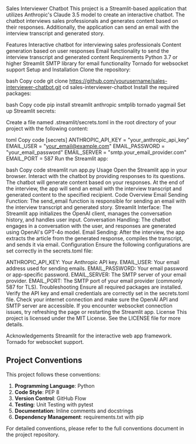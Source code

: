 Sales Interviewer Chatbot
This project is a Streamlit-based application that utilizes Anthropic's Claude 3.5 model to create an interactive chatbot. The chatbot interviews sales professionals and generates content based on their responses. Additionally, the application can send an email with the interview transcript and generated story.

Features
Interactive chatbot for interviewing sales professionals
Content generation based on user responses
Email functionality to send the interview transcript and generated content
Requirements
Python 3.7 or higher
Streamlit
SMTP library for email functionality
Tornado for websocket support
Setup and Installation
Clone the repository:

bash
Copy code
git clone https://github.com/yourusername/sales-interviewer-chatbot.git
cd sales-interviewer-chatbot
Install the required packages:

bash
Copy code
pip install streamlit anthropic smtplib tornado yagmail
Set up Streamlit secrets:

Create a file named .streamlit/secrets.toml in the root directory of your project with the following content:

toml
Copy code
[secrets]
ANTHROPIC_API_KEY = "your_anthropic_api_key"
EMAIL_USER = "your_email@example.com"
EMAIL_PASSWORD = "your_email_password"
EMAIL_SERVER = "smtp.your_email_provider.com"
EMAIL_PORT = 587
Run the Streamlit app:

bash
Copy code
streamlit run app.py
Usage
Open the Streamlit app in your browser.
Interact with the chatbot by providing responses to its questions.
The chatbot will generate content based on your responses.
At the end of the interview, the app will send an email with the interview transcript and generated content to the specified recipient.
Code Overview
Email Sending Function: The send_email function is responsible for sending an email with the interview transcript and generated story.
Streamlit Interface: The Streamlit app initializes the OpenAI client, manages the conversation history, and handles user input.
Conversation Handling: The chatbot engages in a conversation with the user, and responses are generated using OpenAI's GPT-4o model.
Email Sending: After the interview, the app extracts the article from the generated response, compiles the transcript, and sends it via email.
Configuration
Ensure the following configurations are set correctly in the secrets.toml file:

ANTHROPIC_API_KEY: Your Anthropic API key.
EMAIL_USER: Your email address used for sending emails.
EMAIL_PASSWORD: Your email password or app-specific password.
EMAIL_SERVER: The SMTP server of your email provider.
EMAIL_PORT: The SMTP port of your email provider (commonly 587 for TLS).
Troubleshooting
Ensure all required packages are installed.
Verify the API key and email credentials are correctly set in the secrets.toml file.
Check your internet connection and make sure the OpenAI API and SMTP server are accessible.
If you encounter websocket connection issues, try refreshing the page or restarting the Streamlit app.
License
This project is licensed under the MIT License. See the LICENSE file for more details.

Acknowledgements
Streamlit for the interactive web app framework.
Tornado for websocket support.

## Project Conventions

This project follows these conventions:

1. **Programming Language**: Python
2. **Code Style**: PEP 8
3. **Version Control**: GitHub Flow
4. **Testing**: Unit Testing with pytest
5. **Documentation**: Inline comments and docstrings
6. **Dependency Management**: requirements.txt with pip

For detailed conventions, please refer to the full conventions document in the project repository.